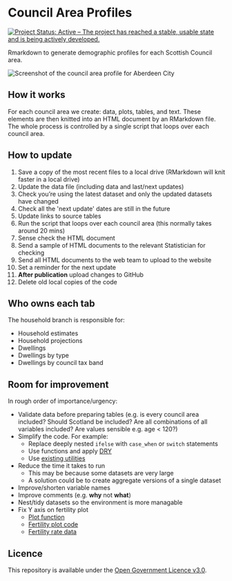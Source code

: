 Council Area Profiles
================

[![Project Status: Active – The project has reached a stable, usable
state and is being actively
developed.](https://www.repostatus.org/badges/latest/active.svg)](https://www.repostatus.org/#active)

Rmarkdown to generate demographic profiles for each Scottish Council
area.

![Screenshot of the council area profile for Aberdeen
City](https://github.com/DataScienceScotland/council_area_profiles/blob/master/screenshot.png)

## How it works

For each council area we create: data, plots, tables, and text. These
elements are then knitted into an HTML document by an RMarkdown file.
The whole process is controlled by a single script that loops over each
council area.

## How to update

1. Save a copy of the most recent files to a local drive (RMarkdown will knit faster in a local drive)
2. Update the data file (including data and last/next updates)
3. Check you’re using the latest dataset and only the updated datasets have changed
4. Check all the 'next update' dates are still in the future
5. Update links to source tables
6. Run the script that loops over each council area (this normally takes around 20 mins)
7. Sense check the HTML document
8. Send a sample of HTML documents to the relevant Statistician for checking
9. Send all HTML documents to the web team to upload to the website
10. Set a reminder for the next update
11. **After publication** upload changes to GitHub
12. Delete old local copies of the code

## Who owns each tab
The household branch is responsible for:
- Household estimates
- Household projections
- Dwellings
- Dwellings by type
- Dwellings by council tax band

## Room for improvement

In rough order of importance/urgency:

  - Validate data before preparing tables (e.g. is every council area included? Should Scotland be included? Are all combinations of all variables included? Are values sensible e.g. age < 120?)
  - Simplify the code. For example:
      - Replace deeply nested `ifelse` with `case_when` or `switch` statements
      - Use functions and apply
        [DRY](https://en.wikipedia.org/wiki/Don%27t_repeat_yourself)
      - Use [existing
        utilities](https://scales.r-lib.org/reference/label_ordinal.html)
  - Reduce the time it takes to run
      - This may be because some datasets are very large
      - A solution could be to create aggregate versions of a single
        dataset
  - Improve/shorten variable names
  - Improve comments (e.g. **why** not **what**)
  - Nest/tidy datasets so the environment is more managable
  - Fix Y axis on fertility plot
      - [Plot function](https://github.com/DataScienceScotland/council_area_profiles/blob/c6dcec1e1daf40bdbc1892cc12aaf29edaf29ee1/3-Plots.R#L455-L524)
      - [Fertility plot code](https://github.com/DataScienceScotland/council_area_profiles/blob/c6dcec1e1daf40bdbc1892cc12aaf29edaf29ee1/3-Plots.R#L1384-L1392)
      - [Fertility rate data](https://github.com/DataScienceScotland/council_area_profiles/blob/c6dcec1e1daf40bdbc1892cc12aaf29edaf29ee1/2-Data_preparation.R#L1064-L1070)
      
## Licence

This repository is available under the [Open Government Licence
v3.0](https://www.nationalarchives.gov.uk/doc/open-government-licence/version/3/).
